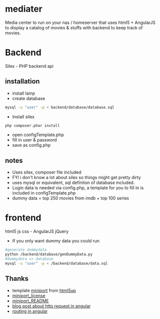 mediater
========


Media center to run on your nas / homeserver that uses html5 + AngularJS to display a catalog of movies & stuffs with backend to keep track of movies.

# Backend
Silex - PHP backend api

## installation
* install lamp
* create database
```bash
mysql -u "user" -p < backend/database/database.sql
```
* Install silex
```bash
php composer.phar install
```
* open configTemplate.php
 * fill in user & password
 * save as config.php

## notes
* Uses silex, composer file included
 * FYI i don't know a lot about silex so things might get pretty dirty
* uses mysql or equivalent, sql definiton of database included.
* Login data is needed via config.php, a template for you to fill in is included in configTemplate.php
* dummy data = top 250 movies from imdb + top 100 series


# frontend
html5 js css - AngularJS jQuery

* If you only want dummy data you could run 
```bash
#generate dummydata
python /backend/database/genDummyData.py 
#dummydata => database
mysql -u "user" -p < /backend/database/data.sql
```


## Thanks
* template [miniport](http://html5up.net/uploads/demos/miniport/) from [html5up](http://html5up.net/)
 * [miniport_license](/frontend/LICENSE_miniport.txt)
 * [miniport_README](/frontend/README_miniport.txt)
* [blog post about http request in angular](http://www.bennadel.com/blog/2612-using-the-http-service-in-angularjs-to-make-ajax-requests.htm)
* [routing in angular](http://scotch.io/tutorials/javascript/single-page-apps-with-angularjs-routing-and-templating)